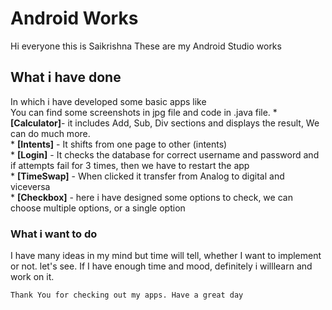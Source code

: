 # Android Works

Hi everyone this is Saikrishna
These are my Android Studio works

## What i have done
In which i have developed some basic apps like <br />
You can find some screenshots in jpg file and code in .java file.
	* **[Calculator]**- it includes Add, Sub, Div sections and displays the result, We can do much more. <br />
	* **[Intents]** - It shifts from one page to other (intents) <br />
	* **[Login]** - It checks the database for correct username and password and if attempts fail for 3 times, then we have to restart the app <br />
	* **[TimeSwap]** - When clicked it transfer from Analog to digital and viceversa <br />
	* **[Checkbox]** - here i have designed some options to check, we can choose multiple options, or a single option <br />

### What i want to do
I have many ideas in my mind but time will tell, whether I want to implement or not. let's see. If I have enough time and mood, definitely i willlearn and work on it.
```
Thank You for checking out my apps. Have a great day
```
